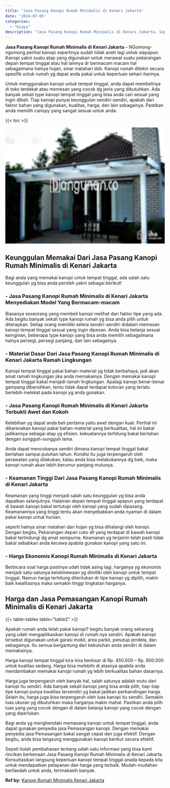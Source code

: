 ```yaml
---
title: "Jasa Pasang Kanopi Rumah Minimalis di Kenari Jakarta"
date: "2024-07-05"
categories: 
  - "biaya"
description: "Jasa Pasang Kanopi Rumah Minimalis di Kenari Jakarta. Sepeti itulah pembahasan tentang salah satu informasi yang bisa kami rincikan berkenaan Jasa Pasang Kan..."
---
```


**Jasa Pasang Kanopi Rumah Minimalis di Kenari Jakarta** – NGomong-ngomong perihal kanopi sepertinya sudah tidak aneh lagi untuk siapapun. Kanopi yakni suatu atap yang digunakan untuk merawat suatu pekarangan depan tempat tinggal atau hal lainnya dr bermacam macam hal sebagaimana halnya hujan, sinar matahari dsb. Kanopi rumah dibikin secara spesifik untuk rumah yg dapat anda pakai untuk keperluan sehari-harinya.

Untuk menggunakan kanopi untuk tempat tinggal, anda dapat membelinya di toko terdekat atau memesan yang cocok dg jenis yang dibutuhkan. Ada banyak sekali type kanopi tempat tinggal yang bisa anda cari sesuai yang ingin dibeli. Tiap kanopi punyai keunggulan sendiri-sendiri, apakah dari faktor bahan yang digunakan, kualitas, harga, dan lain sebagainya. Pastikan anda memilih canopy yang sangat sesuai untuk anda.

{{< toc >}}

![Jasa Pasang Kanopi Rumah Minimalis di Kenari Jakarta](/images/harga-kanopi-minimalis-36.png)

## Keunggulan Memakai Dari Jasa Pasang Kanopi Rumah Minimalis di Kenari Jakarta

Bagi anda yang memakai kanopi untuk tempat tinggal, ada salah satu keunggulan yg bisa anda peroleh yakni sebagai berikut!

### \- Jasa Pasang Kanopi Rumah Minimalis di Kenari Jakarta Menyediakan Model Yang Bermacam-macam

Biasanya seseorang yang membeli kanopi melihat dari faktor tipe yang ada. Ada begitu banyak sekali type kanopi rumah yg bisa anda pilih untuk diterapkan. Setiap orang memiliki selera sendiri-sendiri didalam memesan kanopi tempat tinggal sesuai yang ingin dipesan. Anda bisa belanja sesuai keinginan, beberapa type kanopi yang bisa anda memilih sebagaimana halnya persegi, persegi panjang, dan lain sebagainya.

### \- Material Dasar Dari Jasa Pasang Kanopi Rumah Minimalis di Kenari Jakarta Ramah Lingkungan

Kanopi tempat tinggal pakai bahan-material yg tidak berbahaya, jadi akan amat ramah lingkungan jika anda memakainya. Dengan memakai kanopi tempat tinggal bakal menjadi ramah lingkungan. Apalagi kanopi benar-benar gampang dibersihkan, tentu tidak dapat terdapat kotoran yang terlalu berlebih melekat pada kanopi yg anda gunakan.

### \- Jasa Pasang Kanopi Rumah Minimalis di Kenari Jakarta Terbukti Awet dan Kokoh

Kelebihan yg dapat anda beli pertama yaitu awet dengan kuat. Perihal ini dikarenakan kanopi pakai bahan-material yang berkualitas, hal ini bakal jadikannya sebagai atap yg efisien. kekuatannya terhitung bakal bertahan dengan sungguh-sungguh lama.

Anda dapat mencobanya sendiri dimana kanopi tempat tinggal bakal bertahan sampai puluhan tahun. Kondisi itu juga terpengaruh oleh perawatan yang dilakukan, kalau anda bisa melakukannya dg baik, maka kanopi rumah akan lebih berumur panjang mutunya.

### \- Keamanan Tinggi Dari Jasa Pasang Kanopi Rumah Minimalis di Kenari Jakarta

Keamanan yang tinggi menjadi salah satu keunggulan yg bisa anda dapatkan selanjutnya. Halaman depan tempat tinggal apapun yang terdapat di bawah kanopi bakal tertutupi oleh kanopi yang sudah dipasang. Keamanannya yang tinggi tentu akan menyebabkan anda nyaman di dalam pakai kanopi untuk hunian.

seperti halnya sinar matahari dan hujan yg bisa dihalangi oleh kanopi. Dengan begitu, Pekarangan depan ruko dll yang terdapat di bawah kanopi bakal terlindungi dg amat sempurna. Keamanan yg terjamin telah pasti tidak bakal sebabkan anda kecewa apabila gunakan kanopi yang satu ini.

### \- Harga Ekonomis Kanopi Rumah Minimalis di Kenari Jakarta

Berbicara soal harga pastinya udah tidak asing lagi, harganya yg ekonomis menjadi satu-satunya keistimewaan yg dimiliki oleh kanopi untuk tempat tinggal. Namun harga terhitung ditentukan dr tipe kanopi yg dipilih, makin baik kwalitasnya maka semakin tinggi tingkatan harganya.

## Harga dan Jasa Pemasangan Kanopi Rumah Minimalis di Kenari Jakarta

{{< table-tables table="table2" >}}

Apakah rumah anda telah pakai kanopi? begitu banyak orang sekarang yang udah mengaplikasikan kanopi di rumah nya sendiri. Apakah kanopi tersebut digunakan untuk garasi mobil, area parkir, penutup jendela, dan sebagainya. Itu semua bergantung dari kebutuhan anda sendiri di dalam memakainya.

Harga kanopi tempat tinggal kira-kira berkisar di Rp. 450.000 – Rp. 800.000 untuk kualitas sedang. Harga bisa melebihi di atasnya apabila anda mendambakan memakai kanopi rumah yg lebih berkualitas bahan dasarnya.

Harga juga terpengaruh oleh banyak hal, salah satunya adalah mutu dari kanopi itu sendiri. Ada banyak sekali kanopi yang bisa anda pilih, tiap-tiap tipe kanopi punya kwalitas tersendiri yg bakal jadikan perbandingan harga. Selain itu, harga juga bisa terpengaruh oleh luas kanopi itu sendiri. Semakin luas ukuran yg dibutuhkan maka harganya makin mahal. Pastikan anda pilih luas yang yang cocok dengan di dalam belanja kanopi yang cocok dengan yang diperlukan.

Bagi anda yg menghendaki memasang kanopi untuk tempat tinggal, anda dapat gunakan penyedia jasa Pemasangan kanopi. Dengan memakai penyedia jasa Pemasangan bakal sangat cepat dan juga efektif. Dengan begitu, anda bisa langsung menggunakan kanopi berikut secara efektif.

Sepeti itulah pembahasan tentang salah satu informasi yang bisa kami rincikan berkenaan Jasa Pasang Kanopi Rumah Minimalis di Kenari Jakarta. Konsultasikan langsung keperluan kanopi tempat tinggal anada kepada kita untuk mendapatkan pelayanan dan harga yang terbaik. Mudah-mudahan berfaedah untuk anda, terimakasih banyak.

**Ref by:**  [Kanopi Rumah Minimalis Kenari Jakarta](https://id.wikipedia.org/wiki/Kanopi)
